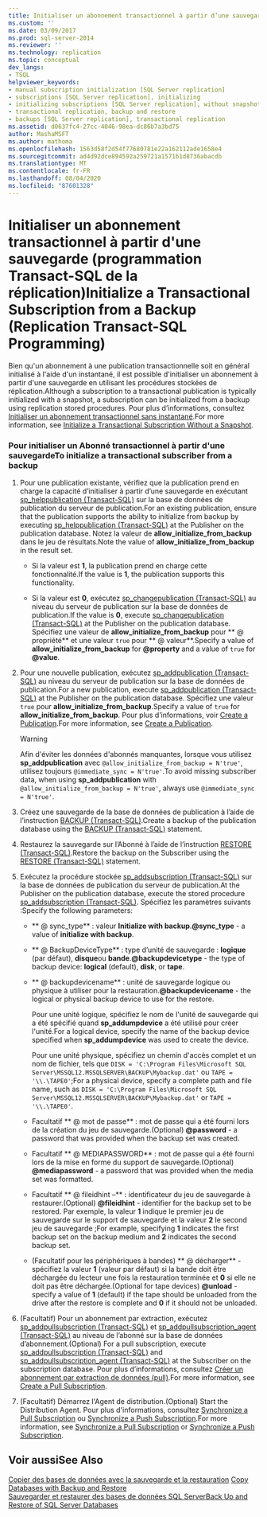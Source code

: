 ```yaml
---
title: Initialiser un abonnement transactionnel à partir d’une sauvegarde (programmation Transact-SQL de la réplication) | Microsoft Docs
ms.custom: ''
ms.date: 03/09/2017
ms.prod: sql-server-2014
ms.reviewer: ''
ms.technology: replication
ms.topic: conceptual
dev_langs:
- TSQL
helpviewer_keywords:
- manual subscription initialization [SQL Server replication]
- subscriptions [SQL Server replication], initializing
- initializing subscriptions [SQL Server replication], without snapshots
- transactional replication, backup and restore
- backups [SQL Server replication], transactional replication
ms.assetid: d0637fc4-27cc-4046-98ea-dc86b7a3bd75
author: MashaMSFT
ms.author: mathoma
ms.openlocfilehash: 1563d58f2d54f77680781e22a162112ade1658e4
ms.sourcegitcommit: ad4d92dce894592a259721a1571b1d8736abacdb
ms.translationtype: MT
ms.contentlocale: fr-FR
ms.lasthandoff: 08/04/2020
ms.locfileid: "87601328"
---
```

# <a name="initialize-a-transactional-subscription-from-a-backup-replication-transact-sql-programming"></a><span data-ttu-id="7f763-102">Initialiser un abonnement transactionnel à partir d'une sauvegarde (programmation Transact-SQL de la réplication)</span><span class="sxs-lookup"><span data-stu-id="7f763-102">Initialize a Transactional Subscription from a Backup (Replication Transact-SQL Programming)</span></span>
  <span data-ttu-id="7f763-103">Bien qu'un abonnement à une publication transactionnelle soit en général initialisé à l'aide d'un instantané, il est possible d'initialiser un abonnement à partir d'une sauvegarde en utilisant les procédures stockées de réplication.</span><span class="sxs-lookup"><span data-stu-id="7f763-103">Although a subscription to a transactional publication is typically initialized with a snapshot, a subscription can be initialized from a backup using replication stored procedures.</span></span> <span data-ttu-id="7f763-104">Pour plus d’informations, consultez [Initialiser un abonnement transactionnel sans instantané](initialize-a-transactional-subscription-without-a-snapshot.md).</span><span class="sxs-lookup"><span data-stu-id="7f763-104">For more information, see [Initialize a Transactional Subscription Without a Snapshot](initialize-a-transactional-subscription-without-a-snapshot.md).</span></span>  
  
### <a name="to-initialize-a-transactional-subscriber-from-a-backup"></a><span data-ttu-id="7f763-105">Pour initialiser un Abonné transactionnel à partir d'une sauvegarde</span><span class="sxs-lookup"><span data-stu-id="7f763-105">To initialize a transactional subscriber from a backup</span></span>  
  
1.  <span data-ttu-id="7f763-106">Pour une publication existante, vérifiez que la publication prend en charge la capacité d’initialiser à partir d’une sauvegarde en exécutant [sp_helppublication &#40;Transact-SQL&#41;](/sql/relational-databases/system-stored-procedures/sp-helppublication-transact-sql) sur la base de données de publication du serveur de publication.</span><span class="sxs-lookup"><span data-stu-id="7f763-106">For an existing publication, ensure that the publication supports the ability to initialize from backup by executing [sp_helppublication &#40;Transact-SQL&#41;](/sql/relational-databases/system-stored-procedures/sp-helppublication-transact-sql) at the Publisher on the publication database.</span></span> <span data-ttu-id="7f763-107">Notez la valeur de **allow_initialize_from_backup** dans le jeu de résultats.</span><span class="sxs-lookup"><span data-stu-id="7f763-107">Note the value of **allow_initialize_from_backup** in the result set.</span></span>  
  
    -   <span data-ttu-id="7f763-108">Si la valeur est **1**, la publication prend en charge cette fonctionnalité.</span><span class="sxs-lookup"><span data-stu-id="7f763-108">If the value is **1**, the publication supports this functionality.</span></span>  
  
    -   <span data-ttu-id="7f763-109">Si la valeur est **0**, exécutez [sp_changepublication &#40;Transact-SQL&#41;](/sql/relational-databases/system-stored-procedures/sp-changepublication-transact-sql) au niveau du serveur de publication sur la base de données de publication.</span><span class="sxs-lookup"><span data-stu-id="7f763-109">If the value is **0**, execute [sp_changepublication &#40;Transact-SQL&#41;](/sql/relational-databases/system-stored-procedures/sp-changepublication-transact-sql) at the Publisher on the publication database.</span></span> <span data-ttu-id="7f763-110">Spécifiez une valeur de **allow_initialize_from_backup** pour \*\* \@ propriété\*\* et une valeur `true` pour \*\* \@ valeur\*\*.</span><span class="sxs-lookup"><span data-stu-id="7f763-110">Specify a value of **allow_initialize_from_backup** for **\@property** and a value of `true` for **\@value**.</span></span>  
  
2.  <span data-ttu-id="7f763-111">Pour une nouvelle publication, exécutez [sp_addpublication &#40;Transact-SQL&#41;](/sql/relational-databases/system-stored-procedures/sp-addpublication-transact-sql) au niveau du serveur de publication sur la base de données de publication.</span><span class="sxs-lookup"><span data-stu-id="7f763-111">For a new publication, execute [sp_addpublication &#40;Transact-SQL&#41;](/sql/relational-databases/system-stored-procedures/sp-addpublication-transact-sql) at the Publisher on the publication database.</span></span> <span data-ttu-id="7f763-112">Spécifiez une valeur `true` pour **allow_initialize_from_backup**.</span><span class="sxs-lookup"><span data-stu-id="7f763-112">Specify a value of `true` for **allow_initialize_from_backup**.</span></span> <span data-ttu-id="7f763-113">Pour plus d’informations, voir [Create a Publication](publish/create-a-publication.md).</span><span class="sxs-lookup"><span data-stu-id="7f763-113">For more information, see [Create a Publication](publish/create-a-publication.md).</span></span>  
  
    > [!WARNING]  
    >  <span data-ttu-id="7f763-114">Afin d'éviter les données d'abonnés manquantes, lorsque vous utilisez **sp_addpublication** avec `@allow_initialize_from_backup = N'true'`, utilisez toujours `@immediate_sync = N'true'`.</span><span class="sxs-lookup"><span data-stu-id="7f763-114">To avoid missing subscriber data, when using **sp_addpublication** with `@allow_initialize_from_backup = N'true'`, always use `@immediate_sync = N'true'`.</span></span>  
  
3.  <span data-ttu-id="7f763-115">Créez une sauvegarde de la base de données de publication à l’aide de l’instruction [BACKUP &#40;Transact-SQL&#41;](/sql/t-sql/statements/backup-transact-sql).</span><span class="sxs-lookup"><span data-stu-id="7f763-115">Create a backup of the publication database using the [BACKUP &#40;Transact-SQL&#41;](/sql/t-sql/statements/backup-transact-sql) statement.</span></span>  
  
4.  <span data-ttu-id="7f763-116">Restaurez la sauvegarde sur l’Abonné à l’aide de l’instruction [RESTORE &#40;Transact-SQL&#41;](/sql/t-sql/statements/restore-statements-transact-sql).</span><span class="sxs-lookup"><span data-stu-id="7f763-116">Restore the backup on the Subscriber using the [RESTORE &#40;Transact-SQL&#41;](/sql/t-sql/statements/restore-statements-transact-sql) statement.</span></span>  
  
5.  <span data-ttu-id="7f763-117">Exécutez la procédure stockée [sp_addsubscription &#40;Transact-SQL&#41;](/sql/relational-databases/system-stored-procedures/sp-addsubscription-transact-sql) sur la base de données de publication du serveur de publication.</span><span class="sxs-lookup"><span data-stu-id="7f763-117">At the Publisher on the publication database, execute the stored procedure [sp_addsubscription &#40;Transact-SQL&#41;](/sql/relational-databases/system-stored-procedures/sp-addsubscription-transact-sql).</span></span> <span data-ttu-id="7f763-118">Spécifiez les paramètres suivants :</span><span class="sxs-lookup"><span data-stu-id="7f763-118">Specify the following parameters:</span></span>  
  
    -   <span data-ttu-id="7f763-119">\*\* \@ sync_type\*\* : valeur **Initialize with backup**.</span><span class="sxs-lookup"><span data-stu-id="7f763-119">**\@sync_type** - a value of **initialize with backup**.</span></span>  
  
    -   <span data-ttu-id="7f763-120">\*\* \@ BackupDeviceType\*\* : type d’unité de sauvegarde : **logique** (par défaut), **disque**ou **bande**.</span><span class="sxs-lookup"><span data-stu-id="7f763-120">**\@backupdevicetype** - the type of backup device: **logical** (default), **disk**, or **tape**.</span></span>  
  
    -   <span data-ttu-id="7f763-121">\*\* \@ backupdevicename\*\* : unité de sauvegarde logique ou physique à utiliser pour la restauration.</span><span class="sxs-lookup"><span data-stu-id="7f763-121">**\@backupdevicename** - the logical or physical backup device to use for the restore.</span></span>  
  
         <span data-ttu-id="7f763-122">Pour une unité logique, spécifiez le nom de l'unité de sauvegarde qui a été spécifié quand **sp_addumpdevice** a été utilisé pour créer l'unité.</span><span class="sxs-lookup"><span data-stu-id="7f763-122">For a logical device, specify the name of the backup device specified when **sp_addumpdevice** was used to create the device.</span></span>  
  
         <span data-ttu-id="7f763-123">Pour une unité physique, spécifiez un chemin d'accès complet et un nom de fichier, tels que `DISK = 'C:\Program Files\Microsoft SQL Server\MSSQL12.MSSQLSERVER\BACKUP\Mybackup.dat'` ou `TAPE = '\\.\TAPE0'`;</span><span class="sxs-lookup"><span data-stu-id="7f763-123">For a physical device, specify a complete path and file name, such as `DISK = 'C:\Program Files\Microsoft SQL Server\MSSQL12.MSSQLSERVER\BACKUP\Mybackup.dat'` or `TAPE = '\\.\TAPE0'`.</span></span>  
  
    -   <span data-ttu-id="7f763-124">Facultatif \*\* \@ mot de passe\*\* : mot de passe qui a été fourni lors de la création du jeu de sauvegarde.</span><span class="sxs-lookup"><span data-stu-id="7f763-124">(Optional) **\@password** - a password that was provided when the backup set was created.</span></span>  
  
    -   <span data-ttu-id="7f763-125">Facultatif \*\* \@ MEDIAPASSWORD\*\* : mot de passe qui a été fourni lors de la mise en forme du support de sauvegarde.</span><span class="sxs-lookup"><span data-stu-id="7f763-125">(Optional) **\@mediapassword** - a password that was provided when the media set was formatted.</span></span>  
  
    -   <span data-ttu-id="7f763-126">Facultatif \*\* \@ fileidhint –\*\* : identificateur du jeu de sauvegarde à restaurer.</span><span class="sxs-lookup"><span data-stu-id="7f763-126">(Optional) **\@fileidhint** - identifier for the backup set to be restored.</span></span> <span data-ttu-id="7f763-127">Par exemple, la valeur **1** indique le premier jeu de sauvegarde sur le support de sauvegarde et la valeur **2** le second jeu de sauvegarde ;</span><span class="sxs-lookup"><span data-stu-id="7f763-127">For example, specifying **1** indicates the first backup set on the backup medium and **2** indicates the second backup set.</span></span>  
  
    -   <span data-ttu-id="7f763-128">(Facultatif pour les périphériques à bandes) \*\* \@ décharger\*\* -spécifiez la valeur **1** (valeur par défaut) si la bande doit être déchargée du lecteur une fois la restauration terminée et **0** si elle ne doit pas être déchargée.</span><span class="sxs-lookup"><span data-stu-id="7f763-128">(Optional for tape devices) **\@unload** - specify a value of **1** (default) if the tape should be unloaded from the drive after the restore is complete and **0** if it should not be unloaded.</span></span>  
  
6.  <span data-ttu-id="7f763-129">(Facultatif) Pour un abonnement par extraction, exécutez [sp_addpullsubscription &#40;Transact-SQL&#41;](/sql/relational-databases/system-stored-procedures/sp-addpullsubscription-transact-sql) et [sp_addpullsubscription_agent &#40;Transact-SQL&#41;](/sql/relational-databases/system-stored-procedures/sp-addpullsubscription-agent-transact-sql) au niveau de l’abonné sur la base de données d’abonnement.</span><span class="sxs-lookup"><span data-stu-id="7f763-129">(Optional) For a pull subscription, execute [sp_addpullsubscription &#40;Transact-SQL&#41;](/sql/relational-databases/system-stored-procedures/sp-addpullsubscription-transact-sql) and [sp_addpullsubscription_agent &#40;Transact-SQL&#41;](/sql/relational-databases/system-stored-procedures/sp-addpullsubscription-agent-transact-sql) at the Subscriber on the subscription database.</span></span> <span data-ttu-id="7f763-130">Pour plus d’informations, consultez [Créer un abonnement par extraction de données (pull)](create-a-pull-subscription.md).</span><span class="sxs-lookup"><span data-stu-id="7f763-130">For more information, see [Create a Pull Subscription](create-a-pull-subscription.md).</span></span>  
  
7.  <span data-ttu-id="7f763-131">(Facultatif) Démarrez l'Agent de distribution.</span><span class="sxs-lookup"><span data-stu-id="7f763-131">(Optional) Start the Distribution Agent.</span></span> <span data-ttu-id="7f763-132">Pour plus d'informations, consultez [Synchronize a Pull Subscription](synchronize-a-pull-subscription.md) ou [Synchronize a Push Subscription](synchronize-a-push-subscription.md).</span><span class="sxs-lookup"><span data-stu-id="7f763-132">For more information, see [Synchronize a Pull Subscription](synchronize-a-pull-subscription.md) or [Synchronize a Push Subscription](synchronize-a-push-subscription.md).</span></span>  
  
## <a name="see-also"></a><span data-ttu-id="7f763-133">Voir aussi</span><span class="sxs-lookup"><span data-stu-id="7f763-133">See Also</span></span>  
 <span data-ttu-id="7f763-134">[Copier des bases de données avec la sauvegarde et la restauration](../databases/copy-databases-with-backup-and-restore.md) </span><span class="sxs-lookup"><span data-stu-id="7f763-134">[Copy Databases with Backup and Restore](../databases/copy-databases-with-backup-and-restore.md) </span></span>  
 [<span data-ttu-id="7f763-135">Sauvegarder et restaurer des bases de données SQL Server</span><span class="sxs-lookup"><span data-stu-id="7f763-135">Back Up and Restore of SQL Server Databases</span></span>](../backup-restore/back-up-and-restore-of-sql-server-databases.md)  
  
  
